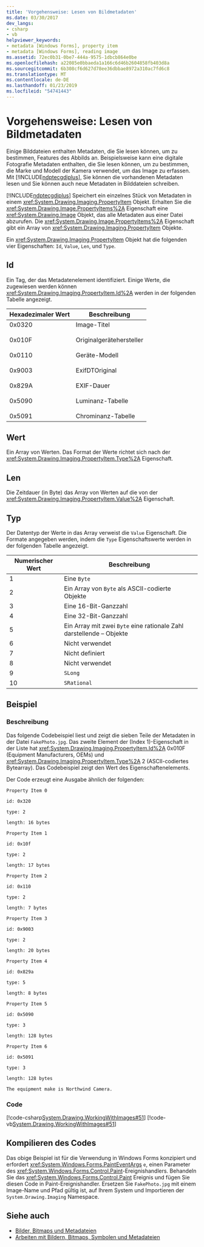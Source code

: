 ```yaml
---
title: 'Vorgehensweise: Lesen von Bildmetadaten'
ms.date: 03/30/2017
dev_langs:
- csharp
- vb
helpviewer_keywords:
- metadata [Windows Forms], property item
- metadata [Windows Forms], reading image
ms.assetid: 72ec0b31-0be7-444a-9575-1dbcb864e0be
ms.openlocfilehash: a22085e0bbaeda1a166c6d46b2604858fb403d8a
ms.sourcegitcommit: 6b308cf6d627d78ee36dbbae8972a310ac7fd6c8
ms.translationtype: MT
ms.contentlocale: de-DE
ms.lasthandoff: 01/23/2019
ms.locfileid: "54741443"
---
```

# <a name="how-to-read-image-metadata"></a>Vorgehensweise: Lesen von Bildmetadaten
Einige Bilddateien enthalten Metadaten, die Sie lesen können, um zu bestimmen, Features des Abbilds an. Beispielsweise kann eine digitale Fotografie Metadaten enthalten, die Sie lesen können, um zu bestimmen, die Marke und Modell der Kamera verwendet, um das Image zu erfassen. Mit [!INCLUDE[ndptecgdiplus](../../../../includes/ndptecgdiplus-md.md)], Sie können die vorhandenen Metadaten lesen und Sie können auch neue Metadaten in Bilddateien schreiben.  
  
 [!INCLUDE[ndptecgdiplus](../../../../includes/ndptecgdiplus-md.md)] Speichert ein einzelnes Stück von Metadaten in einem <xref:System.Drawing.Imaging.PropertyItem> Objekt. Erhalten Sie die <xref:System.Drawing.Image.PropertyItems%2A> Eigenschaft eine <xref:System.Drawing.Image> Objekt, das alle Metadaten aus einer Datei abzurufen. Die <xref:System.Drawing.Image.PropertyItems%2A> Eigenschaft gibt ein Array von <xref:System.Drawing.Imaging.PropertyItem> Objekte.  
  
 Ein <xref:System.Drawing.Imaging.PropertyItem> Objekt hat die folgenden vier Eigenschaften: `Id`, `Value`, `Len`, und `Type`.  
  
## <a name="id"></a>Id  
 Ein Tag, der das Metadatenelement identifiziert. Einige Werte, die zugewiesen werden können <xref:System.Drawing.Imaging.PropertyItem.Id%2A> werden in der folgenden Tabelle angezeigt.  
  
|Hexadezimaler Wert|Beschreibung|  
|-----------------------|-----------------|  
|0x0320<br /><br /> 0x010F<br /><br /> 0x0110<br /><br /> 0x9003<br /><br /> 0x829A<br /><br /> 0x5090<br /><br /> 0x5091|Image-Titel<br /><br /> Originalgerätehersteller<br /><br /> Geräte-Modell<br /><br /> ExifDTOriginal<br /><br /> EXIF-Dauer<br /><br /> Luminanz-Tabelle<br /><br /> Chrominanz-Tabelle|  
  
## <a name="value"></a>Wert  
 Ein Array von Werten. Das Format der Werte richtet sich nach der <xref:System.Drawing.Imaging.PropertyItem.Type%2A> Eigenschaft.  
  
## <a name="len"></a>Len  
 Die Zeitdauer (in Byte) das Array von Werten auf die von der <xref:System.Drawing.Imaging.PropertyItem.Value%2A> Eigenschaft.  
  
## <a name="type"></a>Typ  
 Der Datentyp der Werte in das Array verweist die `Value` Eigenschaft. Die Formate angegeben werden, indem die `Type` Eigenschaftswerte werden in der folgenden Tabelle angezeigt.  
  
|Numerischer Wert|Beschreibung|  
|-------------------|-----------------|  
|1|Eine `Byte`|  
|2|Ein Array von `Byte` als ASCII-codierte Objekte|  
|3|Eine 16-Bit-Ganzzahl|  
|4|Eine 32-Bit-Ganzzahl|  
|5|Ein Array mit zwei `Byte` eine rationale Zahl darstellende – Objekte|  
|6|Nicht verwendet|  
|7|Nicht definiert|  
|8|Nicht verwendet|  
|9|`SLong`|  
|10|`SRational`|  
  
## <a name="example"></a>Beispiel  
  
### <a name="description"></a>Beschreibung  
 Das folgende Codebeispiel liest und zeigt die sieben Teile der Metadaten in der Datei `FakePhoto.jpg`. Das zweite Element der (Index 1)-Eigenschaft in der Liste hat <xref:System.Drawing.Imaging.PropertyItem.Id%2A> 0x010F (Equipment Manufacturers, OEMs) und <xref:System.Drawing.Imaging.PropertyItem.Type%2A> 2 (ASCII-codiertes Bytearray). Das Codebeispiel zeigt den Wert des Eigenschaftenelements.  
  
 Der Code erzeugt eine Ausgabe ähnlich der folgenden:  
  
 `Property Item 0`  
  
 `id: 0x320`  
  
 `type: 2`  
  
 `length: 16 bytes`  
  
 `Property Item 1`  
  
 `id: 0x10f`  
  
 `type: 2`  
  
 `length: 17 bytes`  
  
 `Property Item 2`  
  
 `id: 0x110`  
  
 `type: 2`  
  
 `length: 7 bytes`  
  
 `Property Item 3`  
  
 `id: 0x9003`  
  
 `type: 2`  
  
 `length: 20 bytes`  
  
 `Property Item 4`  
  
 `id: 0x829a`  
  
 `type: 5`  
  
 `length: 8 bytes`  
  
 `Property Item 5`  
  
 `id: 0x5090`  
  
 `type: 3`  
  
 `length: 128 bytes`  
  
 `Property Item 6`  
  
 `id: 0x5091`  
  
 `type: 3`  
  
 `length: 128 bytes`  
  
 `The equipment make is Northwind Camera.`  
  
### <a name="code"></a>Code  
 [!code-csharp[System.Drawing.WorkingWithImages#51](../../../../samples/snippets/csharp/VS_Snippets_Winforms/System.Drawing.WorkingWithImages/CS/Class1.cs#51)]
 [!code-vb[System.Drawing.WorkingWithImages#51](../../../../samples/snippets/visualbasic/VS_Snippets_Winforms/System.Drawing.WorkingWithImages/VB/Class1.vb#51)]  
  
## <a name="compiling-the-code"></a>Kompilieren des Codes  
 Das obige Beispiel ist für die Verwendung in Windows Forms konzipiert und erfordert <xref:System.Windows.Forms.PaintEventArgs> `e`, einen Parameter des <xref:System.Windows.Forms.Control.Paint>-Ereignishandlers. Behandeln Sie das <xref:System.Windows.Forms.Control.Paint> Ereignis und fügen Sie diesen Code in Paint-Ereignishandler. Ersetzen Sie `FakePhoto.jpg` mit einem Image-Name und Pfad gültig ist, auf Ihrem System und Importieren der `System.Drawing.Imaging` Namespace.  
  
## <a name="see-also"></a>Siehe auch
- [Bilder, Bitmaps und Metadateien](../../../../docs/framework/winforms/advanced/images-bitmaps-and-metafiles.md)
- [Arbeiten mit Bildern, Bitmaps, Symbolen und Metadateien](../../../../docs/framework/winforms/advanced/working-with-images-bitmaps-icons-and-metafiles.md)
